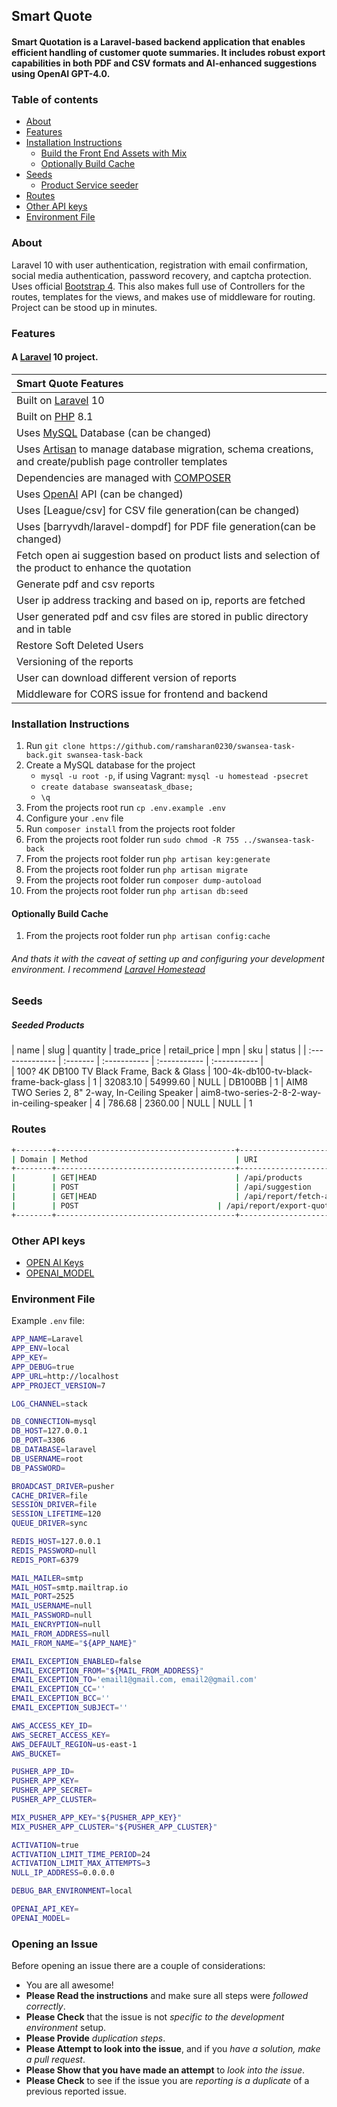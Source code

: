 ## Smart Quote

#### Smart Quotation is a Laravel-based backend application that enables efficient handling of customer quote summaries. It includes robust export capabilities in both PDF and CSV formats and AI-enhanced suggestions using OpenAI GPT-4.0.

### Table of contents

-   [About](#about)
-   [Features](#features)
-   [Installation Instructions](#installation-instructions)
    -   [Build the Front End Assets with Mix](#build-the-front-end-assets-with-mix)
    -   [Optionally Build Cache](#optionally-build-cache)
-   [Seeds](#seeds)
    -   [Product Service seeder](#seeded-roles)
-   [Routes](#routes)
-   [Other API keys](#other-api-keys)
-   [Environment File](#environment-file)

### About

Laravel 10 with user authentication, registration with email confirmation, social media authentication, password recovery, and captcha protection. Uses official [Bootstrap 4](https://getbootstrap.com). This also makes full use of Controllers for the routes, templates for the views, and makes use of middleware for routing. Project can be stood up in minutes.

### Features

#### A [Laravel](https://laravel.com/) 10 project.

| Smart Quote Features                                                                                                                                |
| :--------------------------------------------------------------------------------------------------------------------------------------------------- |
| Built on [Laravel](https://laravel.com/) 10                                                                                                          |
| Built on [PHP](https://getbootstrap.com/) 8.1                                                                                                        |
| Uses [MySQL](https://github.com/mysql) Database (can be changed)                                                                                     |
| Uses [Artisan](https://laravel.com/docs/master/artisan) to manage database migration, schema creations, and create/publish page controller templates |
| Dependencies are managed with [COMPOSER](https://getcomposer.org/)                                                                                   |
| Uses [OpenAI](platform.openai.com) API (can be changed)                                                                                              |
| Uses [League/csv] for CSV file generation(can be changed)                                                                                            |
| Uses [barryvdh/laravel-dompdf] for PDF file generation(can be changed)                                                                               |
| Fetch open ai suggestion based on product lists and selection of the product to enhance the quotation                                                |
| Generate pdf and csv reports                                                                                                                         |
| User ip address tracking and based on ip, reports are fetched                                                                                        |
| User generated pdf and csv files are stored in public directory and in table                                                                         |
| Restore Soft Deleted Users                                                                                                                           |
| Versioning of the reports                                                                                                                            |
| User can download different version of reports                                                                                                       |
| Middleware for CORS issue for frontend and backend                                                                                                   |

### Installation Instructions

1. Run `git clone https://github.com/ramsharan0230/swansea-task-back.git swansea-task-back`
2. Create a MySQL database for the project
    - `mysql -u root -p`, if using Vagrant: `mysql -u homestead -psecret`
    - `create database swanseatask_dbase;`
    - `\q`
3. From the projects root run `cp .env.example .env`
4. Configure your `.env` file
5. Run `composer install` from the projects root folder
6. From the projects root folder run `sudo chmod -R 755 ../swansea-task-back`
7. From the projects root folder run `php artisan key:generate`
8. From the projects root folder run `php artisan migrate`
9. From the projects root folder run `composer dump-autoload`
10. From the projects root folder run `php artisan db:seed`

#### Optionally Build Cache

1. From the projects root folder run `php artisan config:cache`

###### And thats it with the caveat of setting up and configuring your development environment. I recommend [Laravel Homestead](https://laravel.com/docs/master/homestead)

### Seeds

##### Seeded Products

| name           | slug | quantity       | trade_price      | retail_price     | mpn       | sku       | status       |
| :-------------- | :------- | :----------- | :-----------  | :----------- |  
| 100? 4K DB100 TV Black Frame, Back & Glass   | 100-4k-db100-tv-black-frame-back-glass | 1  | 32083.10 | 54999.60 | NULL | DB100BB | 1
| AIM8 TWO Series 2, 8" 2-way, In-Ceiling Speaker | aim8-two-series-2-8-2-way-in-ceiling-speaker | 4  | 786.68  | 2360.00  | NULL | NULL | 1

### Routes

```bash
+--------+----------------------------------------+---------------------------------------+-----------------------------------------------+-----------------------------------------------------------------------------------------------------------------+--------------------------------------------------------------+
| Domain | Method                                 | URI                                   | Name                                          | Action                                                                                                          | Middleware                                                   |
+--------+----------------------------------------+---------------------------------------+-----------------------------------------------+-----------------------------------------------------------------------------------------------------------------+--------------------------------------------------------------+
|        | GET|HEAD                               | /api/products                                     | fetch-all-products                                       | App\Http\Controllers\ProductServiceController@fetchProducts                                                                  | web                                             |
|        | POST                                   | /api/suggestion                          | ai.suggestion                                  | App\Http\Controllers\UsersManagementController@search                                                           | web  |
|        | GET|HEAD                               | /api/report/fetch-all              | report.fetch                                 | App\Http\Controllers\ExportReportController@fetchAllReports                                                      | web                                    |
|        | POST                               | /api/report/export-quote-summary            | report.export                               | App\Http\Controllers\ExportReportController@exportReport                                                    | web                                    |
+--------+----------------------------------------+---------------------------------------+-----------------------------------------------+-----------------------------------------------------------------------------------------------------------------+--------------------------------------------------------------+
```

### Other API keys

-   [OPEN AI Keys](https://platform.openai.com/api-keys#get-an-api-key)
-   [OPENAI_MODEL](https://platform.openai.com/api-keys#get-an-model)

### Environment File

Example `.env` file:

```bash
APP_NAME=Laravel
APP_ENV=local
APP_KEY=
APP_DEBUG=true
APP_URL=http://localhost
APP_PROJECT_VERSION=7

LOG_CHANNEL=stack

DB_CONNECTION=mysql
DB_HOST=127.0.0.1
DB_PORT=3306
DB_DATABASE=laravel
DB_USERNAME=root
DB_PASSWORD=

BROADCAST_DRIVER=pusher
CACHE_DRIVER=file
SESSION_DRIVER=file
SESSION_LIFETIME=120
QUEUE_DRIVER=sync

REDIS_HOST=127.0.0.1
REDIS_PASSWORD=null
REDIS_PORT=6379

MAIL_MAILER=smtp
MAIL_HOST=smtp.mailtrap.io
MAIL_PORT=2525
MAIL_USERNAME=null
MAIL_PASSWORD=null
MAIL_ENCRYPTION=null
MAIL_FROM_ADDRESS=null
MAIL_FROM_NAME="${APP_NAME}"

EMAIL_EXCEPTION_ENABLED=false
EMAIL_EXCEPTION_FROM="${MAIL_FROM_ADDRESS}"
EMAIL_EXCEPTION_TO='email1@gmail.com, email2@gmail.com'
EMAIL_EXCEPTION_CC=''
EMAIL_EXCEPTION_BCC=''
EMAIL_EXCEPTION_SUBJECT=''

AWS_ACCESS_KEY_ID=
AWS_SECRET_ACCESS_KEY=
AWS_DEFAULT_REGION=us-east-1
AWS_BUCKET=

PUSHER_APP_ID=
PUSHER_APP_KEY=
PUSHER_APP_SECRET=
PUSHER_APP_CLUSTER=

MIX_PUSHER_APP_KEY="${PUSHER_APP_KEY}"
MIX_PUSHER_APP_CLUSTER="${PUSHER_APP_CLUSTER}"

ACTIVATION=true
ACTIVATION_LIMIT_TIME_PERIOD=24
ACTIVATION_LIMIT_MAX_ATTEMPTS=3
NULL_IP_ADDRESS=0.0.0.0

DEBUG_BAR_ENVIRONMENT=local

OPENAI_API_KEY=
OPENAI_MODEL=
```

### Opening an Issue

Before opening an issue there are a couple of considerations:

-   You are all awesome!
-   **Please Read the instructions** and make sure all steps were _followed correctly_.
-   **Please Check** that the issue is not _specific to the development environment_ setup.
-   **Please Provide** _duplication steps_.
-   **Please Attempt to look into the issue**, and if you _have a solution, make a pull request_.
-   **Please Show that you have made an attempt** to _look into the issue_.
-   **Please Check** to see if the issue you are _reporting is a duplicate_ of a previous reported issue.